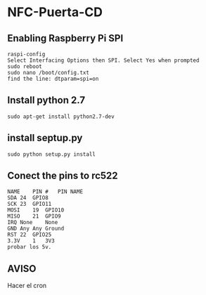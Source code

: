 # NFC-Puerta-CD

## Enabling Raspberry Pi SPI
	raspi-config
	Select Interfacing Options then SPI. Select Yes when prompted
	sudo reboot
	sudo nano /boot/config.txt
	find the line: dtparam=spi=on

## Install python 2.7
	sudo apt-get install python2.7-dev

## install septup.py
	sudo python setup.py install

## Conect the pins to rc522
	NAME	PIN #	PIN NAME
	SDA	24	GPIO8
	SCK	23	GPIO11
	MOSI	19	GPIO10
	MISO	21	GPIO9
	IRQ	None	None
	GND	Any	Any Ground
	RST	22	GPIO25
	3.3V	1	3V3
	probar los 5v.

## AVISO
Hacer el cron
